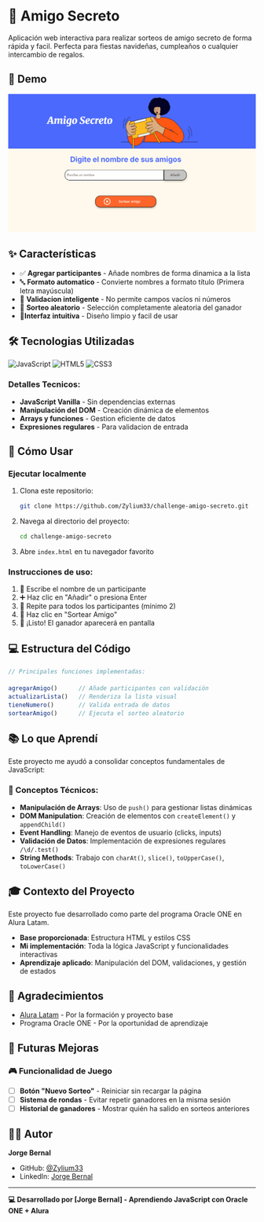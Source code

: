 
# 🎁 Amigo Secreto

Aplicación web interactiva para realizar sorteos de amigo secreto de forma rápida y facil. 
Perfecta para fiestas navideñas, cumpleaños o cualquier intercambio de regalos.

## 📸 Demo

![Demo del Amigo Secreto](./assets/demo.gif)

## ✨ Características

- ✅ **Agregar participantes** - Añade nombres de forma dinamica a la lista
- 🔤 **Formato automatico** - Convierte nombres a formato título (Primera letra mayúscula)
- 🚫 **Validacion inteligente** - No permite campos vacíos ni números
- 🎲 **Sorteo aleatorio** - Selección completamente aleatoria del ganador
- 📱**Interfaz intuitiva** - Diseño limpio y facil de usar

## 🛠️ Tecnologias Utilizadas

![JavaScript](https://img.shields.io/badge/JavaScript-F7DF1E?style=for-the-badge&logo=javascript&logoColor=black)
![HTML5](https://img.shields.io/badge/HTML5-E34C26?style=for-the-badge&logo=html5&logoColor=white)
![CSS3](https://img.shields.io/badge/CSS3-1572B6?style=for-the-badge&logo=css3&logoColor=white)

### Detalles Tecnicos:
- **JavaScript Vanilla** - Sin dependencias externas
- **Manipulación del DOM** - Creación dinámica de elementos
- **Arrays y funciones** - Gestion eficiente de datos
- **Expresiones regulares** - Para validacion de entrada

## 🚀 Cómo Usar 

### Ejecutar localmente 
1. Clona este repositorio:
   ```bash
   git clone https://github.com/Zylium33/challenge-amigo-secreto.git
   ```
2. Navega al directorio del proyecto:
   ```bash
   cd challenge-amigo-secreto
   ```
3. Abre `index.html` en tu navegador favorito

### Instrucciones de uso:
1. 📝 Escribe el nombre de un participante
2. ➕ Haz clic en "Añadir" o presiona Enter
3. 🔁 Repite para todos los participantes (mínimo 2)
4. 🎲 Haz clic en "Sortear Amigo"
5. 🎉 ¡Listo! El ganador aparecerá en pantalla


## 💻 Estructura del Código

```javascript
// Principales funciones implementadas:

agregarAmigo()      // Añade participantes con validación
actualizarLista()   // Renderiza la lista visual
tieneNumero()       // Valida entrada de datos
sortearAmigo()      // Ejecuta el sorteo aleatorio
```

## 📚 Lo que Aprendí

Este proyecto me ayudó a consolidar conceptos fundamentales de JavaScript:

### 🎯 Conceptos Técnicos:
- **Manipulación de Arrays**: Uso de `push()` para gestionar listas dinámicas
- **DOM Manipulation**: Creación de elementos con `createElement()` y `appendChild()`
- **Event Handling**: Manejo de eventos de usuario (clicks, inputs)
- **Validación de Datos**: Implementación de expresiones regulares `/\d/.test()`
- **String Methods**: Trabajo con `charAt()`, `slice()`, `toUpperCase()`, `toLowerCase()`

## 🎓 Contexto del Proyecto

Este proyecto fue desarrollado como parte del programa Oracle ONE en Alura Latam.
- **Base proporcionada**: Estructura HTML y estilos CSS
- **Mi implementación**: Toda la lógica JavaScript y funcionalidades interactivas
- **Aprendizaje aplicado**: Manipulación del DOM, validaciones, y gestión de estados

## 🙏 Agradecimientos

- [Alura Latam](https://www.alura.com.br/) - Por la formación y proyecto base
- Programa Oracle ONE - Por la oportunidad de aprendizaje

## 🔮 Futuras Mejoras

### 🎮 Funcionalidad de Juego
- [ ] **Botón "Nuevo Sorteo"** - Reiniciar sin recargar la página
- [ ] **Sistema de rondas** - Evitar repetir ganadores en la misma sesión
- [ ] **Historial de ganadores** - Mostrar quién ha salido en sorteos anteriores

## 👨‍💻 Autor

**Jorge Bernal**

- GitHub: [@Zylium33](https://github.com/Zylium33)
- LinkedIn: [Jorge Bernal](https://www.linkedin.com/in/jorge-luis-bernal-saucedo-a58bb137a/)

---

**💻 Desarrollado por [Jorge Bernal] - Aprendiendo JavaScript con Oracle ONE + Alura**
